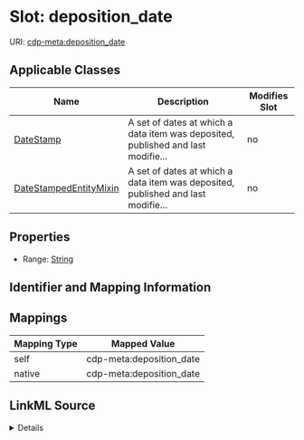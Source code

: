 

# Slot: deposition_date

URI: [cdp-meta:deposition_date](metadatadeposition_date)



<!-- no inheritance hierarchy -->





## Applicable Classes

| Name | Description | Modifies Slot |
| --- | --- | --- |
| [DateStamp](DateStamp.md) | A set of dates at which a data item was deposited, published and last modifie... |  no  |
| [DateStampedEntityMixin](DateStampedEntityMixin.md) | A set of dates at which a data item was deposited, published and last modifie... |  no  |







## Properties

* Range: [String](String.md)





## Identifier and Mapping Information








## Mappings

| Mapping Type | Mapped Value |
| ---  | ---  |
| self | cdp-meta:deposition_date |
| native | cdp-meta:deposition_date |




## LinkML Source

<details>
```yaml
name: deposition_date
alias: deposition_date
domain_of:
- DateStamp
- DateStampedEntityMixin
range: string

```
</details>
